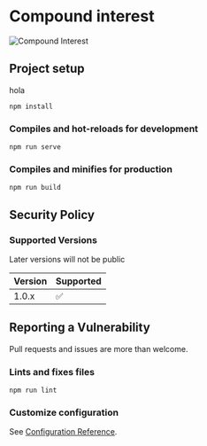 # Compound interest

![Compound Interest](https://github.com/dlr-delarocha/compound-interest/blob/master/public/dashboard.png)

## Project setup

hola
```
npm install 
```

### Compiles and hot-reloads for development
```
npm run serve
```

### Compiles and minifies for production
```
npm run build
```

## Security Policy

### Supported Versions

Later versions will not be public

| Version | Supported          |
| ------- | ------------------ |
| 1.0.x   | :white_check_mark: |

## Reporting a Vulnerability

Pull requests and issues are more than welcome.

###  Lints and fixes files
```
npm run lint
```

### Customize configuration
See [Configuration Reference](https://cli.vuejs.org/config/).
